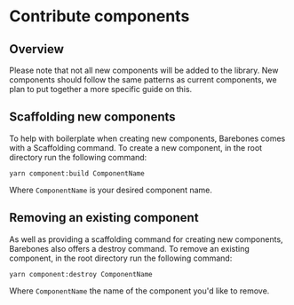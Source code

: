 # Contribute components 

## Overview

Please note that not all new components will be added to the library. New components should follow the same patterns as current components, we plan to put together a more specific guide on this.

## Scaffolding new components

To help with boilerplate when creating new components, Barebones comes with a Scaffolding command. To create a new component, in the root directory run the following command:

```
yarn component:build ComponentName
```

Where `ComponentName` is your desired component name.

## Removing an existing component

As well as providing a scaffolding command for creating new components, Barebones also offers a destroy command. To remove an existing component, in the root directory run the following command:

```
yarn component:destroy ComponentName
```

Where `ComponentName` the name of the component you'd like to remove.